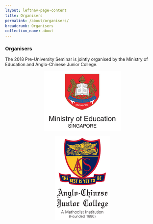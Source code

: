 ```yaml
---
layout: leftnav-page-content
title: Organisers
permalink: /about/organisers/
breadcrumb: Organisers
collection_name: about
---
```


### **Organisers**

The 2018 Pre-University Seminar is jointly organised by the Ministry of Education and Anglo-Chinese Junior College.
<p align="center">
<a href="https://www.moe.gov.sg/"><img src="/images/moe-logo-white.jpg" width="250"></a>
<p align="center">
<a href="http://www.acjc.moe.edu.sg/"><img src="/images/ACJC%20School%20Crest_Full%20Colour.jpg" width="180"></a>
</p>
